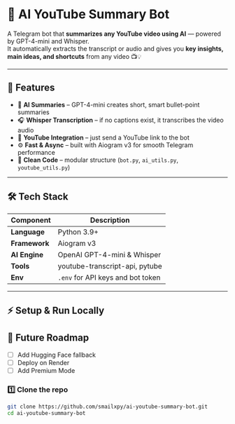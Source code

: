 # 🤖 AI YouTube Summary Bot

A Telegram bot that **summarizes any YouTube video using AI** — powered by GPT-4-mini and Whisper.  
It automatically extracts the transcript or audio and gives you **key insights, main ideas, and shortcuts** from any video 📺💡

---

## 🚀 Features

- 🧠 **AI Summaries** – GPT-4-mini creates short, smart bullet-point summaries  
- 🎧 **Whisper Transcription** – if no captions exist, it transcribes the video audio  
- 🔗 **YouTube Integration** – just send a YouTube link to the bot  
- ⚙️ **Fast & Async** – built with Aiogram v3 for smooth Telegram performance  
- 💾 **Clean Code** – modular structure (`bot.py`, `ai_utils.py`, `youtube_utils.py`)  

---

## 🛠️ Tech Stack

| Component | Description |
|------------|-------------|
| **Language** | Python 3.9+ |
| **Framework** | Aiogram v3 |
| **AI Engine** | OpenAI GPT-4-mini & Whisper |
| **Tools** | youtube-transcript-api, pytube |
| **Env** | `.env` for API keys and bot token |

---

## ⚡ Setup & Run Locally

## 🧭 Future Roadmap

- [ ] Add Hugging Face fallback  
- [ ] Deploy on Render  
- [ ] Add Premium Mode  

### 1️⃣ Clone the repo
```bash
git clone https://github.com/smailxpy/ai-youtube-summary-bot.git
cd ai-youtube-summary-bot

